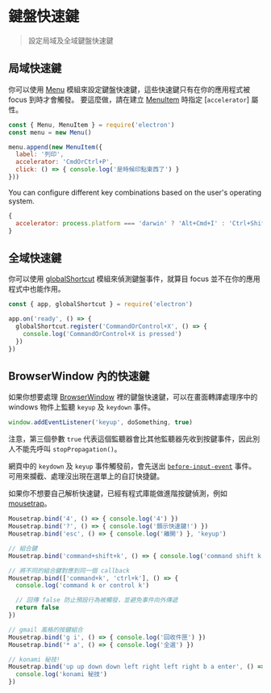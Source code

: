 # 鍵盤快速鍵

> 設定局域及全域鍵盤快速鍵

## 局域快速鍵

你可以使用 [Menu](../api/menu.md) 模組來設定鍵盤快速鍵，這些快速鍵只有在你的應用程式被 focus 到時才會觸發。 要這麼做，請在建立 [MenuItem](../api/menu-item.md) 時指定 [`accelerator`] 屬性。

```js
const { Menu, MenuItem } = require('electron')
const menu = new Menu()

menu.append(new MenuItem({
  label: '列印',
  accelerator: 'CmdOrCtrl+P',
  click: () => { console.log('是時候印點東西了') }
}))
```

You can configure different key combinations based on the user's operating system.

```js
{
  accelerator: process.platform === 'darwin' ? 'Alt+Cmd+I' : 'Ctrl+Shift+I'
}
```

## 全域快速鍵

你可以使用 [globalShortcut](../api/global-shortcut.md) 模組來偵測鍵盤事件，就算目 focus 並不在你的應用程式中也能作用。

```js
const { app, globalShortcut } = require('electron')

app.on('ready', () => {
  globalShortcut.register('CommandOrControl+X', () => {
    console.log('CommandOrControl+X is pressed')
  })
})
```

## BrowserWindow 內的快速鍵

如果你想要處理 [BrowserWindow](../api/browser-window.md) 裡的鍵盤快速鍵，可以在畫面轉譯處理序中的 windows 物件上監聽 `keyup` 及 `keydown` 事件。

```js
window.addEventListener('keyup', doSomething, true)
```

注意，第三個參數 `true` 代表這個監聽器會比其他監聽器先收到按鍵事件，因此別人不能先呼叫 `stopPropagation()`。

網頁中的 `keydown` 及 `keyup` 事件觸發前，會先送出 [`before-input-event`](../api/web-contents.md#event-before-input-event) 事件。 可用來攔截、處理沒出現在選單上的自訂快捷鍵。

如果你不想要自己解析快速鍵，已經有程式庫能做進階按鍵偵測，例如 [mousetrap](https://github.com/ccampbell/mousetrap)。

```js
Mousetrap.bind('4', () => { console.log('4') })
Mousetrap.bind('?', () => { console.log('顥示快速鍵!') })
Mousetrap.bind('esc', () => { console.log('離開') }, 'keyup')

// 組合鍵
Mousetrap.bind('command+shift+k', () => { console.log('command shift k') })

// 將不同的組合鍵對應到同一個 callback
Mousetrap.bind(['command+k', 'ctrl+k'], () => {
  console.log('command k or control k')

  // 回傳 false 防止預設行為被觸發，並避免事件向外傳遞
  return false
})

// gmail 風格的按鍵組合
Mousetrap.bind('g i', () => { console.log('回收件匣') })
Mousetrap.bind('* a', () => { console.log('全選') })

// konami 秘技!
Mousetrap.bind('up up down down left right left right b a enter', () => {
  console.log('konami 秘技')
})
```

